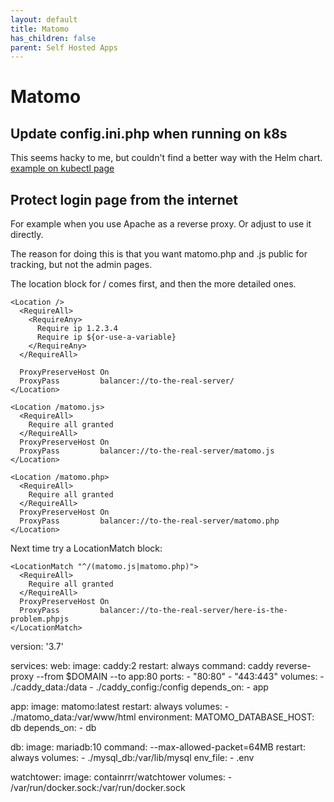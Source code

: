 ```yaml
---
layout: default
title: Matomo
has_children: false
parent: Self Hosted Apps
---
```


# Matomo

## Update config.ini.php when running on k8s

This seems hacky to me, but couldn't find a better way with the Helm chart. [example on kubectl page](https://docs.aikedejongste.nl/kubernetes/kubernetes.html#copy-file-from-local-to-pod)

## Protect login page from the internet

For example when you use Apache as a reverse proxy. Or adjust to use it directly.

The reason for doing this is that you want matomo.php and .js public for tracking, but not the admin pages.

The location block for / comes first, and then the more detailed ones.

```
<Location />
  <RequireAll>
    <RequireAny>
      Require ip 1.2.3.4
      Require ip ${or-use-a-variable}
    </RequireAny>
  </RequireAll>

  ProxyPreserveHost On
  ProxyPass         balancer://to-the-real-server/
</Location>

<Location /matomo.js>
  <RequireAll>
    Require all granted
  </RequireAll>
  ProxyPreserveHost On
  ProxyPass         balancer://to-the-real-server/matomo.js
</Location>

<Location /matomo.php>
  <RequireAll>
    Require all granted
  </RequireAll>
  ProxyPreserveHost On
  ProxyPass         balancer://to-the-real-server/matomo.php
</Location>
```

Next time try a LocationMatch block:

```
<LocationMatch "^/(matomo.js|matomo.php)">
  <RequireAll>
    Require all granted
  </RequireAll>
  ProxyPreserveHost On
  ProxyPass         balancer://to-the-real-server/here-is-the-problem.phpjs
</LocationMatch>
```


version: '3.7'

services:
  web:
    image: caddy:2
    restart: always
    command: caddy reverse-proxy --from $DOMAIN --to app:80
    ports:
      - "80:80"
      - "443:443"
    volumes:
      - ./caddy_data:/data
      - ./caddy_config:/config
    depends_on:
      - app

  app:
    image: matomo:latest
    restart: always
    volumes:
      - ./matomo_data:/var/www/html
    environment:
      MATOMO_DATABASE_HOST: db
    depends_on:
      - db

  db:
    image: mariadb:10
    command: --max-allowed-packet=64MB
    restart: always
    volumes:
      - ./mysql_db:/var/lib/mysql
    env_file:
      - .env

  watchtower:
    image: containrrr/watchtower
    volumes:
      - /var/run/docker.sock:/var/run/docker.sock
